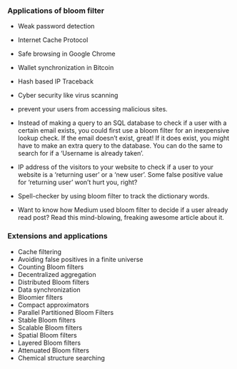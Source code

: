 ### Applications of bloom filter
- Weak password detection
- Internet Cache Protocol
- Safe browsing in Google Chrome
- Wallet synchronization in Bitcoin
- Hash based IP Traceback
- Cyber security like virus scanning

- prevent your users from accessing malicious sites.
- Instead of making a query to an SQL database to check if a user with a certain email exists, you could first use a bloom filter for an inexpensive lookup check. If the email doesn’t exist, great! If it does exist, you might have to make an extra query to the database. You can do the same to search for if a ‘Username is already taken’.
- IP address of the visitors to your website to check if a user to your website is a ‘returning user’ or a ‘new user’. Some false positive value for ‘returning user’ won’t hurt you, right?
- Spell-checker by using bloom filter to track the dictionary words.
- Want to know how Medium used bloom filter to decide if a user already read post? Read this mind-blowing, freaking awesome article about it.

### Extensions and applications
- Cache filtering
- Avoiding false positives in a finite universe
- Counting Bloom filters
- Decentralized aggregation
- Distributed Bloom filters
- Data synchronization
- Bloomier filters
- Compact approximators
- Parallel Partitioned Bloom Filters
- Stable Bloom filters
- Scalable Bloom filters
- Spatial Bloom filters
- Layered Bloom filters
- Attenuated Bloom filters
- Chemical structure searching

